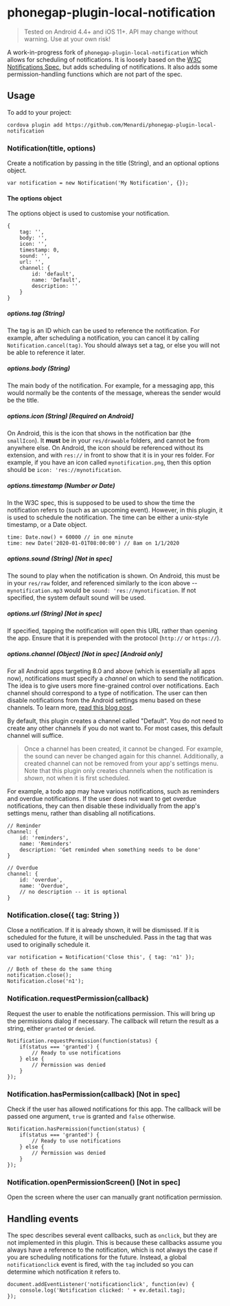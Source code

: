 
# phonegap-plugin-local-notification

> Tested on Android 4.4+ and iOS 11+. API may change without warning. Use at your own risk!

A work-in-progress fork of `phonegap-plugin-local-notification` which allows for scheduling of notifications. It is loosely based on the [W3C Notifications Spec](https://www.w3.org/TR/notifications/), but adds scheduling of notifications. It also adds some permission-handling functions which are not part of the spec.

## Usage

To add to your project:

```
cordova plugin add https://github.com/Menardi/phonegap-plugin-local-notification
```

### Notification(title, options)

Create a notification by passing in the title (String), and an optional options object.

```
var notification = new Notification('My Notification', {});
```

#### The options object

The options object is used to customise your notification.

```
{
    tag: '',
    body: '',
    icon: '',
    timestamp: 0,
    sound: '',
    url: '',
    channel: {
        id: 'default',
        name: 'Default',
        description: ''
    }
}
```

##### options.tag (String)

The tag is an ID which can be used to reference the notification. For example, after scheduling a notification, you can cancel it by calling `Notification.cancel(tag)`. You should always set a tag, or else you will not be able to reference it later.

##### options.body (String)

The main body of the notification. For example, for a messaging app, this would normally be the contents of the message, whereas the sender would be the title.

##### options.icon (String) [Required on Android]

On Android, this is the icon that shows in the notification bar (the `smallIcon`). It **must** be in your `res/drawable` folders, and cannot be from anywhere else. On Android, the icon should be referenced without its extension, and with `res://` in front to show that it is in your res folder. For example, if you have an icon called `mynotification.png`, then this option should be `icon: 'res://mynotification`.

##### options.timestamp (Number or Date)

In the W3C spec, this is supposed to be used to show the time the notification refers to (such as an upcoming event). However, in this plugin, it is used to schedule the notification. The time can be either a unix-style timestamp, or a Date object.

```
time: Date.now() + 60000 // in one minute
time: new Date('2020-01-01T08:00:00') // 8am on 1/1/2020
```

##### options.sound (String) [Not in spec]

The sound to play when the notification is shown. On Android, this must be in your `res/raw` folder, and referenced similarly to the icon above -- `mynotification.mp3` would be `sound: 'res://mynotification`. If not specified, the system default sound will be used.

##### options.url (String) [Not in spec]

If specified, tapping the notification will open this URL rather than opening the app. Ensure that it is prepended with the protocol (`http://` or `https://`).

##### options.channel (Object) [Not in spec] [Android only]
For all Android apps targeting 8.0 and above (which is essentially all apps now), notifications must specify a _channel_ on which to send the notification. The idea is to give users more fine-grained control over notifications. Each channel should correspond to a type of notification. The user can then disable notifications from the Android settings menu based on these channels. To learn more, [read this blog post](https://medium.com/exploring-android/exploring-android-o-notification-channels-94cd274f604c).

By default, this plugin creates a channel called "Default". You do not need to create any other channels if you do not want to. For most cases, this default channel will suffice.

> Once a channel has been created, it cannot be changed. For example, the sound can never be changed again for this channel. Additionally, a created channel can not be removed from your app's settings menu. Note that this plugin only creates channels when the notification is _shown_, not when it is first scheduled.

For example, a todo app may have various notifications, such as reminders and overdue notifications. If the user does not want to get overdue notifications, they can then disable these individually from the app's settings menu, rather than disabling all notifications.

```
// Reminder
channel: {
    id: 'reminders',
    name: 'Reminders'
    description: 'Get reminded when something needs to be done'
}

// Overdue
channel: {
    id: 'overdue',
    name: 'Overdue',
    // no description -- it is optional
}
```

### Notification.close({ tag: String })

Close a notification. If it is already shown, it will be dismissed. If it is scheduled for the future, it will be unscheduled. Pass in the tag that was used to originally schedule it.

```
var notification = Notification('Close this', { tag: 'n1' });

// Both of these do the same thing
notification.close();
Notification.close('n1');
```

### Notification.requestPermission(callback)

Request the user to enable the notifications permission. This will bring up the permissions dialog if necessary. The callback will return the result as a string, either `granted` or `denied`.

```
Notification.requestPermission(function(status) {
    if(status === 'granted') {
        // Ready to use notifications
    } else {
        // Permission was denied
    }
});
```

### Notification.hasPermission(callback) [Not in spec]

Check if the user has allowed notifications for this app. The callback will be passed one argument, `true` is granted and `false` otherwise.

```
Notification.hasPermission(function(status) {
    if(status === 'granted') {
        // Ready to use notifications
    } else {
        // Permission was denied
    }
});
```

### Notification.openPermissionScreen() [Not in spec]

Open the screen where the user can manually grant notification permission.

## Handling events

The spec describes several event callbacks, such as `onclick`, but they are not implemented in this plugin. This is because these callbacks assume you always have a reference to the notification, which is not always the case if you are scheduling notifications for the future. Instead, a global `notificationclick` event is fired, with the `tag` included so you can determine which notification it refers to.

```
document.addEventListener('notificationclick', function(ev) {
    console.log('Notification clicked: ' + ev.detail.tag);
});
```